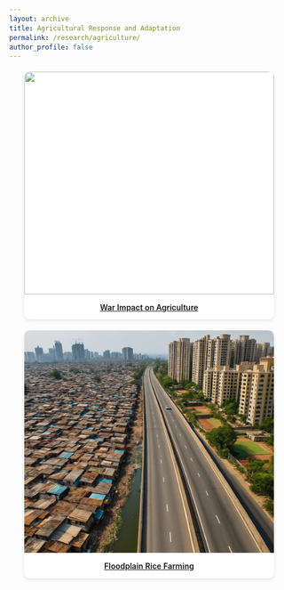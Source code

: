 ```yaml
---
layout: archive
title: Agricultural Response and Adaptation
permalink: /research/agriculture/
author_profile: false
---
```


<style>
.research-grid {
  display: flex;
  flex-wrap: wrap;
  justify-content: center;
  gap: 20px;
  margin-top: 20px;
}

.research-card {
  width: 450px;
  border-radius: 10px;
  overflow: hidden;
  box-shadow: 0 2px 6px rgba(0, 0, 0, 0.1);
  text-align: center;
  background: #fff;
  transition: transform 0.2s;
}

.research-card:hover {
  transform: translateY(-5px);
}

.research-card img {
  width: 100%;
  height: 400px;
  object-fit: cover;
}

.research-card-title {
  padding: 12px;
  font-size: 14px;
  font-weight: 600;
  line-height: 1.3;
}
</style>

<div class="research-grid">

<div class="research-card">
  <a href="/research/agriculture/ruwar">
    <img src="/images/RUwar.png">
    <div class="research-card-title">War Impact on Agriculture</div>
  </a>
</div>

<div class="research-card">
  <a href="/research/agriculture/rice">
    <img src="/images/infrastructure.png">
    <div class="research-card-title">Floodplain Rice Farming</div>
  </a>
</div>

</div>
